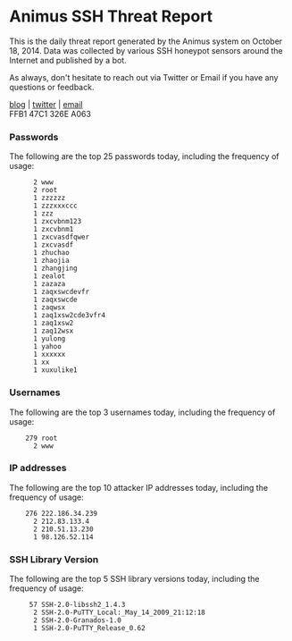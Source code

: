 # Animus SSH Threat Report

This is the daily threat report generated by the Animus system on October 18, 2014. Data was collected by various SSH honeypot sensors around the Internet and published by a bot.  

As always, don't hesitate to reach out via Twitter or Email if you have any questions or feedback.  

[blog](http://morris.guru) | [twitter](https://twitter.com/andrew___morris) | [email](mailto:andrew@morris.guru)  
FFB1 47C1 326E A063  
### Passwords
The following are the top 25 passwords today, including the frequency of usage:
```
      2 www
      2 root
      1 zzzzzz
      1 zzzxxxccc
      1 zzz
      1 zxcvbnm123
      1 zxcvbnm1
      1 zxcvasdfqwer
      1 zxcvasdf
      1 zhuchao
      1 zhaojia
      1 zhangjing
      1 zealot
      1 zazaza
      1 zaqxswcdevfr
      1 zaqxswcde
      1 zaqwsx
      1 zaq1xsw2cde3vfr4
      1 zaq1xsw2
      1 zaq12wsx
      1 yulong
      1 yahoo
      1 xxxxxx
      1 xx
      1 xuxulike1
```

### Usernames
The following are the top 3 usernames today, including the frequency of usage:
```
    279 root
      2 www
```

### IP addresses
The following are the top 10 attacker IP addresses today, including the frequency of usage:
```
    276 222.186.34.239
      2 212.83.133.4
      2 210.51.13.230
      1 98.126.52.114
```

### SSH Library Version
The following are the top 5 SSH library versions today, including the frequency of usage:
```
     57 SSH-2.0-libssh2_1.4.3
      2 SSH-2.0-PuTTY_Local:_May_14_2009_21:12:18
      2 SSH-2.0-Granados-1.0
      1 SSH-2.0-PuTTY_Release_0.62
```
